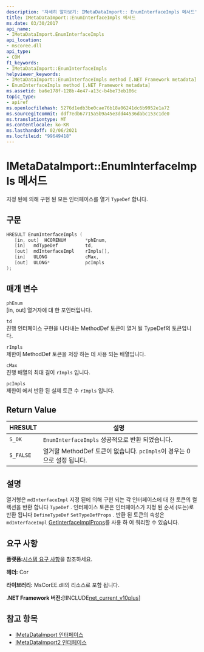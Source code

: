 ```yaml
---
description: '자세히 알아보기: IMetaDataImport:: EnumInterfaceImpls 메서드'
title: IMetaDataImport::EnumInterfaceImpls 메서드
ms.date: 03/30/2017
api_name:
- IMetaDataImport.EnumInterfaceImpls
api_location:
- mscoree.dll
api_type:
- COM
f1_keywords:
- IMetaDataImport::EnumInterfaceImpls
helpviewer_keywords:
- IMetaDataImport::EnumInterfaceImpls method [.NET Framework metadata]
- EnumInterfaceImpls method [.NET Framework metadata]
ms.assetid: ba6e178f-128b-4e47-a13c-b4be73eb106c
topic_type:
- apiref
ms.openlocfilehash: 5276d1edb3be0cae76b18a06241dc6b9952e1a72
ms.sourcegitcommit: ddf7edb67715a5b9a45e3dd44536dabc153c1de0
ms.translationtype: MT
ms.contentlocale: ko-KR
ms.lasthandoff: 02/06/2021
ms.locfileid: "99649418"
---
```

# <a name="imetadataimportenuminterfaceimpls-method"></a>IMetaDataImport::EnumInterfaceImpls 메서드

지정 된에 의해 구현 된 모든 인터페이스를 열거 `TypeDef` 합니다.
  
## <a name="syntax"></a>구문  
  
```cpp  
HRESULT EnumInterfaceImpls (  
   [in, out]  HCORENUM       *phEnum,
   [in]   mdTypeDef          td,  
   [out]  mdInterfaceImpl    rImpls[],
   [in]   ULONG              cMax,  
   [out]  ULONG*             pcImpls  
);  
```  
  
## <a name="parameters"></a>매개 변수  

 `phEnum`  
 [in, out] 열거자에 대 한 포인터입니다.  
  
 `td`  
 진행 인터페이스 구현을 나타내는 MethodDef 토큰이 열거 될 TypeDef의 토큰입니다.  
  
 `rImpls`  
 제한이 MethodDef 토큰을 저장 하는 데 사용 되는 배열입니다.  
  
 `cMax`  
 진행 배열의 최대 길이 `rImpls` 입니다.  
  
 `pcImpls`  
 제한이 에서 반환 된 실제 토큰 수 `rImpls` 입니다.  
  
## <a name="return-value"></a>Return Value  
  
|HRESULT|설명|  
|-------------|-----------------|  
|`S_OK`|`EnumInterfaceImpls` 성공적으로 반환 되었습니다.|  
|`S_FALSE`|열거할 MethodDef 토큰이 없습니다. `pcImpls`이 경우는 0으로 설정 됩니다.|  

## <a name="remarks"></a>설명

열거형은 `mdInterfaceImpl` 지정 된에 의해 구현 되는 각 인터페이스에 대 한 토큰의 컬렉션을 반환 합니다 `TypeDef` . 인터페이스 토큰은 인터페이스가 지정 된 순서 (또는)로 반환 됩니다 `DefineTypeDef` `SetTypeDefProps` . 반환 된 토큰의 속성은 `mdInterfaceImpl` [GetInterfaceImplProps](imetadataimport-getinterfaceimplprops-method.md)를 사용 하 여 쿼리할 수 있습니다.
  
## <a name="requirements"></a>요구 사항  

 **플랫폼:**[시스템 요구 사항](../../get-started/system-requirements.md)을 참조하세요.  
  
 **헤더:** Cor  
  
 **라이브러리:** MsCorEE.dll의 리소스로 포함 됩니다.  
  
 **.NET Framework 버전:**[!INCLUDE[net_current_v10plus](../../../../includes/net-current-v10plus-md.md)]  
  
## <a name="see-also"></a>참고 항목

- [IMetaDataImport 인터페이스](imetadataimport-interface.md)
- [IMetaDataImport2 인터페이스](imetadataimport2-interface.md)
